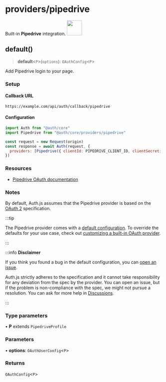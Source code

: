 # providers/pipedrive

<div style={{backgroundColor: "#000", display: "flex", justifyContent: "space-between", color: "#fff", padding: 16}}>
<span>Built-in <b>Pipedrive</b> integration.</span>
<a href="https://www.pipedrive.com/">
  <img style={{display: "block"}} src="https://authjs.dev/img/providers/pipedrive.svg" height="48" />
</a>
</div>

## default()

> **default**\<`P`\>(`options`): `OAuthConfig`\<`P`\>

Add Pipedrive login to your page.

### Setup

#### Callback URL
```
https://example.com/api/auth/callback/pipedrive
```

#### Configuration
```js
import Auth from "@auth/core"
import Pipedrive from "@auth/core/providers/pipedrive"

const request = new Request(origin)
const response = await Auth(request, {
  providers: [Pipedrive({ clientId: PIPEDRIVE_CLIENT_ID, clientSecret: PIPEDRIVE_CLIENT_SECRET })],
})
```

### Resources

 - [Pipedrive OAuth documentation](https://pipedrive.readme.io/docs/marketplace-oauth-authorization)

### Notes

By default, Auth.js assumes that the Pipedrive provider is
based on the [OAuth 2](https://www.rfc-editor.org/rfc/rfc6749.html) specification.

:::tip

The Pipedrive provider comes with a [default configuration](https://github.com/nextauthjs/next-auth/blob/main/packages/core/src/providers/pipedrive.ts).
To override the defaults for your use case, check out [customizing a built-in OAuth provider](https://authjs.dev/guides/providers/custom-provider#override-default-options).

:::

:::info **Disclaimer**

If you think you found a bug in the default configuration, you can [open an issue](https://authjs.dev/new/provider-issue).

Auth.js strictly adheres to the specification and it cannot take responsibility for any deviation from
the spec by the provider. You can open an issue, but if the problem is non-compliance with the spec,
we might not pursue a resolution. You can ask for more help in [Discussions](https://authjs.dev/new/github-discussions).

:::

### Type parameters

• **P** extends `PipedriveProfile`

### Parameters

• **options**: `OAuthUserConfig`\<`P`\>

### Returns

`OAuthConfig`\<`P`\>
